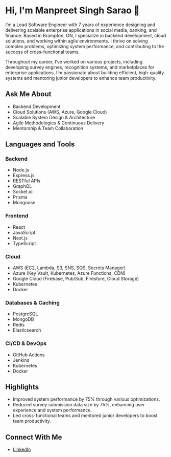 # Hi, I'm Manpreet Singh Sarao 👋

I’m a Lead Software Engineer with 7 years of experience designing and delivering scalable enterprise applications in social media, banking, and finance. Based in Brampton, ON, I specialize in backend development, cloud solutions, and working within agile environments. I thrive on solving complex problems, optimizing system performance, and contributing to the success of cross-functional teams.

Throughout my career, I’ve worked on various projects, including developing survey engines, recognition systems, and marketplaces for enterprise applications. I’m passionate about building efficient, high-quality systems and mentoring junior developers to enhance team productivity.

## Ask Me About
- Backend Development
- Cloud Solutions (AWS, Azure, Google Cloud)
- Scalable System Design & Architecture
- Agile Methodologies & Continuous Delivery
- Mentorship & Team Collaboration

## Languages and Tools

### Backend
- Node.js
- Express.js
- RESTful APIs
- GraphQL
- Socket.io
- Prisma
- Mongoose

### Frontend
- React
- JavaScript
- Next.js
- TypeScript

### Cloud
- AWS (EC2, Lambda, S3, SNS, SQS, Secrets Manager)
- Azure (Key Vault, Kubernetes, Azure Functions, CDN)
- Google Cloud (Firebase, Pub/Sub, Firestore, Cloud Storage)
- Kubernetes
- Docker

### Databases & Caching
- PostgreSQL
- MongoDB
- Redis
- Elasticsearch

### CI/CD & DevOps
- GitHub Actions
- Jenkins
- Kubernetes
- Docker

## Highlights
- Improved system performance by 75% through various optimizations.
- Reduced survey submission data size by 75%, enhancing user experience and system performance.
- Led cross-functional teams and mentored junior developers to boost team productivity.

## Connect With Me
- [LinkedIn](https://www.linkedin.com/in/manpreet-singh-sarao/)
<!--
**nextron/nextron** is a ✨ _special_ ✨ repository because its `README.md` (this file) appears on your GitHub profile.

Here are some ideas to get you started:

- 🔭 I’m currently working on ...
- 🌱 I’m currently learning ...
- 👯 I’m looking to collaborate on ...
- 🤔 I’m looking for help with ...
- 💬 Ask me about ...
- 📫 How to reach me: ...
- 😄 Pronouns: ...
- ⚡ Fun fact: ...
-->
